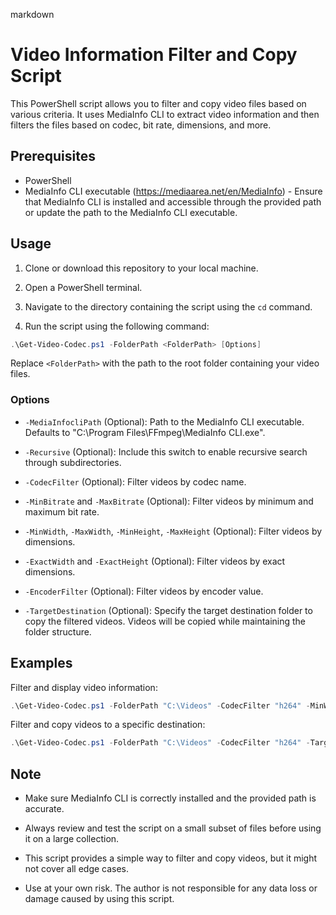 markdown
# Video Information Filter and Copy Script

This PowerShell script allows you to filter and copy video files based on various criteria. It uses MediaInfo CLI to extract video information and then filters the files based on codec, bit rate, dimensions, and more.

## Prerequisites

- PowerShell
- MediaInfo CLI executable (https://mediaarea.net/en/MediaInfo) - Ensure that MediaInfo CLI is installed and accessible through the provided path or update the path to the MediaInfo CLI executable.

## Usage

1. Clone or download this repository to your local machine.

2. Open a PowerShell terminal.

3. Navigate to the directory containing the script using the `cd` command.

4. Run the script using the following command:

```powershell
.\Get-Video-Codec.ps1 -FolderPath <FolderPath> [Options]
```

Replace `<FolderPath>` with the path to the root folder containing your video files.

### Options

- `-MediaInfocliPath` (Optional): Path to the MediaInfo CLI executable. Defaults to "C:\Program Files\FFmpeg\MediaInfo CLI.exe".

- `-Recursive` (Optional): Include this switch to enable recursive search through subdirectories.

- `-CodecFilter` (Optional): Filter videos by codec name.

- `-MinBitrate` and `-MaxBitrate` (Optional): Filter videos by minimum and maximum bit rate.

- `-MinWidth`, `-MaxWidth`, `-MinHeight`, `-MaxHeight` (Optional): Filter videos by dimensions.

- `-ExactWidth` and `-ExactHeight` (Optional): Filter videos by exact dimensions.

- `-EncoderFilter` (Optional): Filter videos by encoder value.

- `-TargetDestination` (Optional): Specify the target destination folder to copy the filtered videos. Videos will be copied while maintaining the folder structure.

## Examples

Filter and display video information:

```powershell
.\Get-Video-Codec.ps1 -FolderPath "C:\Videos" -CodecFilter "h264" -MinWidth 1920 -MaxBitrate 8000000
```

Filter and copy videos to a specific destination:

```powershell
.\Get-Video-Codec.ps1 -FolderPath "C:\Videos" -CodecFilter "h264" -TargetDestination "D:\FilteredVideos"
```

## Note

- Make sure MediaInfo CLI is correctly installed and the provided path is accurate.

- Always review and test the script on a small subset of files before using it on a large collection.

- This script provides a simple way to filter and copy videos, but it might not cover all edge cases.

- Use at your own risk. The author is not responsible for any data loss or damage caused by using this script.